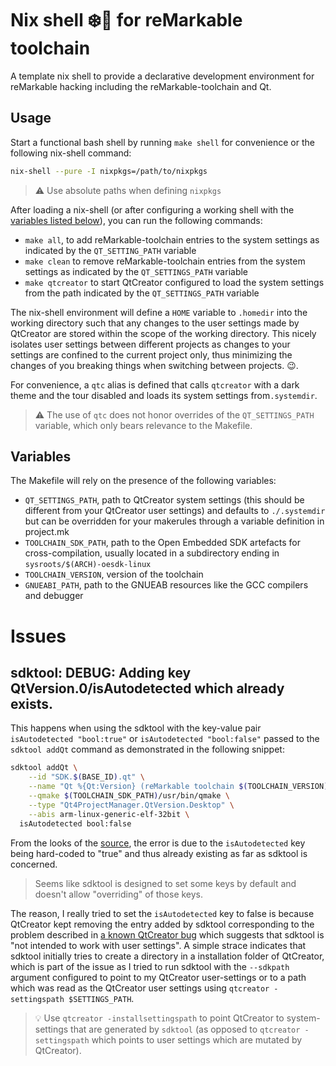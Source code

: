 # Nix shell ❄️🐚 for reMarkable toolchain

A template nix shell to provide a declarative development environment for
reMarkable hacking including the reMarkable-toolchain and Qt.

## Usage

Start a functional bash shell by running `make shell` for convenience or
the following nix-shell command:

```bash
nix-shell --pure -I nixpkgs=/path/to/nixpkgs
```

> :warning: Use absolute paths when defining `nixpkgs`

After loading a nix-shell (or after configuring a working shell with the
[variables listed below](/#variables)), you can run the following commands:
- `make all`, to add reMarkable-toolchain entries to the system settings as
  indicated by the `QT_SETTING_PATH` variable
- `make clean` to remove reMarkable-toolchain entries from the system settings
  as indicated by the `QT_SETTINGS_PATH` variable
- `make qtcreator` to start QtCreator configured to load the system settings
  from the path indicated by the `QT_SETTINGS_PATH` variable

<!-- TODO: Add example of GitHub nixpkgs endpoint -->

The nix-shell environment will define a `HOME` variable to `.homedir` into the
working directory such that any changes to the user settings made by QtCreator
are stored within the scope of the working directory. This nicely isolates user
settings between different projects as changes to your settings are confined to
the current project only, thus minimizing the changes of you breaking things
when switching between projects. :wink:.

For convenience, a `qtc` alias is defined that calls `qtcreator` with a dark
theme and the tour disabled and loads its system settings from`.systemdir`.

> :warning: The use of `qtc` does not honor overrides of the `QT_SETTINGS_PATH`
> variable, which only bears relevance to the Makefile.

## Variables

The Makefile will rely on the presence of the following variables:

- `QT_SETTINGS_PATH`, path to QtCreator system settings (this should be
  different from your QtCreator user settings) and defaults to `./.systemdir`
  but can be overridden for your makerules through a variable definition in
  project.mk
- `TOOLCHAIN_SDK_PATH`, path to the Open Embedded SDK artefacts for
  cross-compilation, usually located in a subdirectory ending in
  `sysroots/$(ARCH)-oesdk-linux`
- `TOOLCHAIN_VERSION`, version of the toolchain
- `GNUEABI_PATH`, path to the GNUEAB resources like the GCC compilers and
  debugger

# Issues

## sdktool: DEBUG: Adding key QtVersion.0/isAutodetected which already exists.

This happens when using the sdktool with the key-value pair `isAutodetected
"bool:true"` or `isAutodetected "bool:false"` passed to the `sdktool addQt`
command as demonstrated in the following snippet:

```bash
sdktool addQt \
	--id "SDK.$(BASE_ID).qt" \
	--name "Qt %{Qt:Version} (reMarkable toolchain $(TOOLCHAIN_VERSION))" \
	--qmake $(TOOLCHAIN_SDK_PATH)/usr/bin/qmake \
	--type "Qt4ProjectManager.QtVersion.Desktop" \
	--abis arm-linux-generic-elf-32bit \
  isAutodetected bool:false
```

From the looks of the [source][git-qtcreator-isautodetected], the error is due
to the `isAutodetected` key being hard-coded to "true" and thus already
existing as far as sdktool is concerned.

> Seems like sdktool is designed to set some keys by default and doesn't allow
> "overriding" of those keys.

The reason, I really tried to set the `isAutodetected` key to false is because
QtCreator kept removing the entry added by sdktool corresponding to the problem
described in [a known QtCreator bug][sdktool-bug] which suggests that sdktool
is "not intended to work with user settings". A simple strace indicates that
sdktool initially tries to create a directory in a installation folder of
QtCreator, which is part of the issue as I tried to run sdktool with the
`--sdkpath` argument configured to point to my QtCreator user-settings or to a
path which was read as the QtCreator user settings using `qtcreator
-settingspath $SETTINGS_PATH`.

> :bulb: Use `qtcreator -installsettingspath` to point QtCreator to
> system-settings that are generated by `sdktool` (as opposed to `qtcreator
> -settingspath` which points to user settings which are mutated by QtCreator).

[sdktool-bug]: https://bugreports.qt.io/browse/QTCREATORBUG-12707
[sdktool-example]: https://code.qt.io/cgit/yocto/meta-boot2qt.git/tree/meta-boot2qt/files/configure-qtcreator.sh

[git-qtcreator]: https://code.qt.io/cgit/qt-creator/qt-creator.git/about/
[git-qtcreator-isautodetected]: https://code.qt.io/cgit/qt-creator/qt-creator.git/tree/src/tools/sdktool/addqtoperation.cpp?h=4.11#n306

[arm-abi]: https://stackoverflow.com/questions/8060174/what-are-the-purposes-of-the-arm-abi-and-eabi
